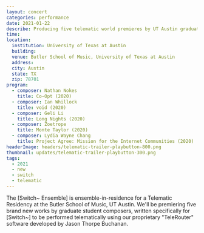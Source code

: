 ```yaml
---
layout: concert
categories: performance
date: 2021-01-22
describe: Producing five telematic world premieres by UT Austin graduate student composers, with the [Switch~ Ensemble].
time:
location:
  institution: University of Texas at Austin
  building:
  venue: Butler School of Music, University of Texas at Austin
  address:
  city: Austin
  state: TX
  zip: 78701
program:
  - composer: Nathan Nokes
    title: Co-Opt (2020)
  - composer: Ian Whillock
    title: void (2020)
  - composer: Geli Li
    title: Long Nights (2020)
  - composer: Zoetrope
    title: Monte Taylor (2020)
  - composer: Lydia Wayne Chang
    title: Project Agree: Mission for the Internet Communities (2020)
headerImage: headers/telematic-trailer-playbutton-800.png
thumbnail: updates/telematic-trailer-playbutton-300.png
tags:
  - 2021
  - new
  - switch
  - telematic
---
```


The [Switch~ Ensemble] is ensemble-in-residence for a Telematic Residency at the Butler School of Music, UT Austin. We'll be premiering five brand new works by graduate student composers, written specifically for [Switch~] to be performed telematically using our proprietary "TeleRouter" software developed by Jason Thorpe Buchanan.

